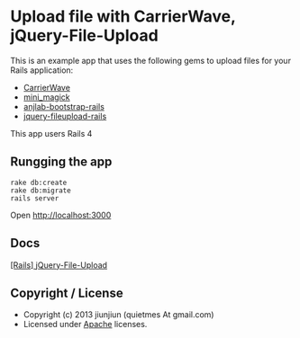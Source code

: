 # Upload file with CarrierWave, jQuery-File-Upload
This is an example app that uses the following gems to upload files for your Rails application:

- [CarrierWave](https://github.com/carrierwaveuploader/carrierwave)
- [mini_magick](https://github.com/minimagick/minimagick)
- [anjlab-bootstrap-rails](https://github.com/anjlab/bootstrap-rails)
- [jquery-fileupload-rails](https://github.com/tors/jquery-fileupload-rails)

This app users Rails 4

## Rungging the app
```
rake db:create
rake db:migrate
rails server
```
Open [http://localhost:3000](http://localhost:3000)

## Docs
[[Rails] jQuery-File-Upload](http://jiunjiun.logdown.com/posts/2013/12/01/164940)

## Copyright / License
* Copyright (c) 2013 jiunjiun (quietmes At gmail.com)
* Licensed under [Apache](http://www.apache.org/licenses/) licenses.